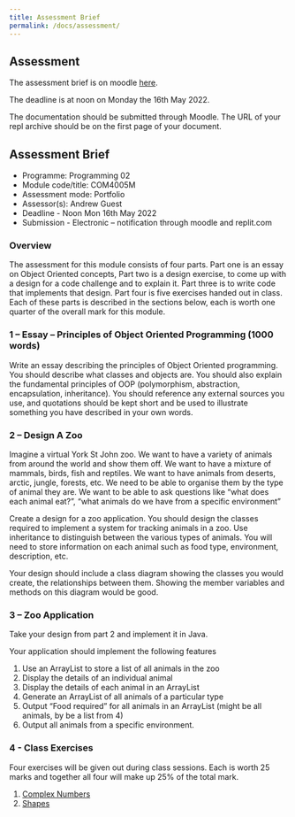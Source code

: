 ```yaml
---
title: Assessment Brief
permalink: /docs/assessment/
---
```


## Assessment

The assessment brief is on moodle [here](https://moodle.yorksj.ac.uk/mod/resource/view.php?id=1157563).

The deadline is at noon on Monday the 16th May 2022.

The documentation should be submitted through Moodle. The URL of your repl archive should be on the first page of your document.

## Assessment Brief

* Programme: Programming 02	
* Module code/title: COM4005M
* Assessment mode: Portfolio
* Assessor(s): Andrew Guest
* Deadline - Noon Mon 16th May 2022
* Submission - Electronic – notification through moodle and replit.com

### Overview

The assessment for this module consists of four parts. Part one is an essay on Object Oriented concepts, Part two is a design exercise, to come up with a design for a code challenge and to explain it. Part three is to write code that implements that design. Part four is five exercises handed out in class. Each of these parts is described in the sections below, each is worth one quarter of the overall mark for this module. 

### 1 – Essay – Principles of Object Oriented Programming (1000 words) 

Write an essay describing the principles of Object Oriented programming. You should describe what classes and objects are. You should also explain the fundamental principles of OOP (polymorphism, abstraction, encapsulation, inheritance). 
You should reference any external sources you use, and quotations should be kept short and be used to illustrate something you have described in your own words.

### 2 – Design A Zoo

Imagine a virtual York St John zoo. We want to have a variety of animals from around the world and show them off. We want to have a mixture of mammals, birds, fish and reptiles. We want to have animals from deserts, arctic, jungle, forests, etc. We need to be able to organise them by the type of animal they are. We want to be able to ask questions like “what does each animal eat?”, “what animals do we have from a specific environment”

Create a design for a zoo application. You should design the classes required to implement a system for tracking animals in a zoo. Use inheritance to distinguish between the various types of animals. You will need to store information on each animal such as food type, environment, description, etc.

Your design should include a class diagram showing the classes you would create, the relationships between them. Showing the member variables and methods on this diagram would be good.

### 3 – Zoo Application

Take your design from part 2 and implement it in Java. 

Your application should implement the following features
1.	Use an ArrayList to store a list of all animals in the zoo
2.	Display the details of an individual animal
3.	Display the details of each animal in an ArrayList
4.	Generate an ArrayList of all animals of a particular type
5.	Output “Food required” for all animals in an ArrayList (might be all animals, by be a list from 4)
6.	Output all animals from a specific environment.

### 4 - Class Exercises

Four exercises will be given out during class sessions. Each is worth 25 marks and together all four will make up 25% of the total mark.  

1. [Complex Numbers](https://ysjprog02.netlify.app/docs/assess-ex-1/)
2. [Shapes](https://ysjprog02.netlify.app/docs/assess-ex-2/)
